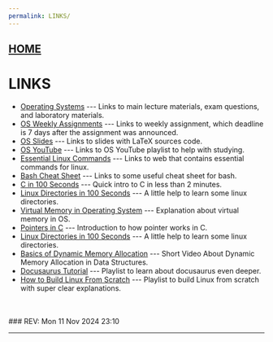 ```yaml
---
permalink: LINKS/
---
```


## [HOME](../)

# LINKS

* [Operating Systems](https://os.vlsm.org/) ---
  Links to main lecture materials, exam questions, and laboratory materials.
* [OS Weekly Assignments](https://demos.vlsm.org/) ---
  Links to weekly assignment, which deadline is 7 days after the assignment was announced.
* [OS Slides](https://docos.vlsm.org/) ---
  Links to slides with LaTeX sources code.
* [OS YouTube](https://os.vlsm.org/playlists/) ---
  Links to OS YouTube playlist to help with studying.
* [Essential Linux Commands](https://www.hostinger.com/tutorials/linux-commands) --- Links to web that contains essential commands for linux.
* [Bash Cheat Sheet](https://github.com/RehanSaeed/Bash-Cheat-Sheet) --- Links to some useful cheat sheet for bash.
* [C in 100 Seconds](https://www.youtube.com/watch?v=U3aXWizDbQ4) --- Quick intro to C in less than 2 minutes.
* [Linux Directories in 100 Seconds](https://www.youtube.com/watch?v=42iQKuQodW4) --- A little help to learn some linux directories.
* [Virtual Memory in Operating System](https://www.geeksforgeeks.org/virtual-memory-in-operating-system/) --- Explanation about virtual memory in OS.
* [Pointers in C](https://www.programiz.com/c-programming/c-pointers) --- Introduction to how pointer works in C.
* [Linux Directories in 100 Seconds](https://www.youtube.com/watch?v=42iQKuQodW4) --- A little help to learn some linux directories.
* [Basics of Dynamic Memory Allocation](https://youtu.be/udfbq4M2Kfc?si=PC3E0AgvKQpj8RAt) --- Short Video About Dynamic Memory Allocation in Data Structures.
* [Docusaurus Tutorial](https://youtube.com/playlist?list=PLY91jl6VVD7wn8SHdWKRg3AAEKbHQYaNL&si=8Hgz--65uvJU43Vr) --- Playlist to learn about docusaurus even deeper.
* [How to Build Linux From Scratch](https://youtube.com/playlist?list=PLyc5xVO2uDsDzdT8lkx430hZ-gY69wgS3&si=5kWLNKnMSkZkfGaG) --- Playlist to build Linux from scratch with super clear explanations.
<br>
<br>
### REV: Mon 11 Nov 2024 23:10
<hr>

